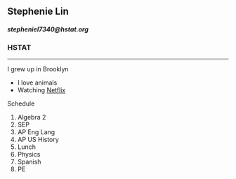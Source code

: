 ## **Stephenie Lin**

#### **_stepheniel7340@hstat.org_**

### **HSTAT**
____
I grew up in Brooklyn
* I love animals
* Watching [Netflix](https://www.netflix.com/)


Schedule 
1. Algebra 2 
2. SEP 
3. AP Eng Lang 
4. AP US History 
5. Lunch 
6. Physics 
7. Spanish 
8. PE 

